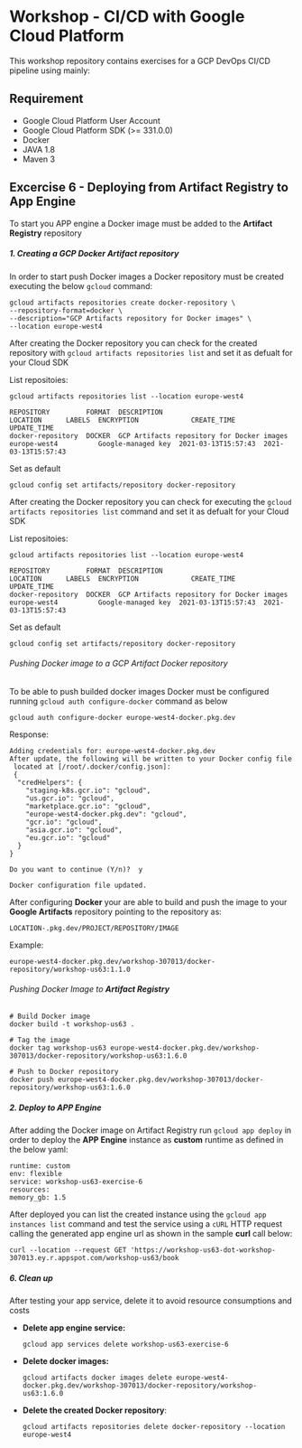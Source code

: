 
# Workshop - CI/CD with Google Cloud Platform

This workshop repository contains exercises for a GCP DevOps CI/CD pipeline using mainly:


## Requirement

*   Google Cloud Platform User Account
*   Google Cloud Platform SDK (>= 331.0.0)
*	Docker
*	JAVA 1.8
*   Maven 3

## Excercise 6 - Deploying from Artifact Registry to App Engine
To start you APP engine a Docker image must be added to the **Artifact Registry** repository 


##### 1. Creating a GCP Docker Artifact repository
In order to start push Docker images a Docker repository must be created executing the below `gcloud` command:

	gcloud artifacts repositories create docker-repository \
	--repository-format=docker \
	--description="GCP Artifacts repository for Docker images" \
	--location europe-west4

After creating the Docker repository you can check for the created repository with `gcloud artifacts repositories list` and set it as defualt for your Cloud SDK

List repositoies:

	gcloud artifacts repositories list --location europe-west4

	REPOSITORY         FORMAT  DESCRIPTION                                 LOCATION      LABELS  ENCRYPTION          	CREATE_TIME          UPDATE_TIME
	docker-repository  DOCKER  GCP Artifacts repository for Docker images  europe-west4          Google-managed key  2021-03-13T15:57:43  2021-03-13T15:57:43

Set as default
	
	gcloud config set artifacts/repository docker-repository

After creating the Docker repository you can check for executing the `gcloud artifacts repositories list` command and set it as defualt for your Cloud SDK

List repositoies:

	gcloud artifacts repositories list --location europe-west4

	REPOSITORY         FORMAT  DESCRIPTION                                 LOCATION      LABELS  ENCRYPTION          	CREATE_TIME          UPDATE_TIME
	docker-repository  DOCKER  GCP Artifacts repository for Docker images  europe-west4          Google-managed key  2021-03-13T15:57:43  2021-03-13T15:57:43

Set as default
	
	gcloud config set artifacts/repository docker-repository
	

###### Pushing Docker image to a GCP Artifact Docker repository
To be able to push builded docker images Docker must be configured running `gcloud auth configure-docker` command as below

	gcloud auth configure-docker europe-west4-docker.pkg.dev
	
Response:

	Adding credentials for: europe-west4-docker.pkg.dev
	After update, the following will be written to your Docker config file
	 located at [/root/.docker/config.json]:
	 {
	  "credHelpers": {
	    "staging-k8s.gcr.io": "gcloud",
	    "us.gcr.io": "gcloud",
	    "marketplace.gcr.io": "gcloud",
	    "europe-west4-docker.pkg.dev": "gcloud",
	    "gcr.io": "gcloud",
	    "asia.gcr.io": "gcloud",
	    "eu.gcr.io": "gcloud"
	  }
	}
	
	Do you want to continue (Y/n)?  y
	
	Docker configuration file updated.	
	
After configuring **Docker** your are able to build and push the image to your **Google Artifacts** repository pointing to the repository as:

	LOCATION-.pkg.dev/PROJECT/REPOSITORY/IMAGE

Example:

	europe-west4-docker.pkg.dev/workshop-307013/docker-repository/workshop-us63:1.1.0
  	

###### Pushing Docker Image to **Artifact Registry**

	# Build Docker image
	docker build -t workshop-us63 .
	
	# Tag the image
	docker tag workshop-us63 europe-west4-docker.pkg.dev/workshop-307013/docker-repository/workshop-us63:1.6.0
	
	# Push to Docker repository
	docker push europe-west4-docker.pkg.dev/workshop-307013/docker-repository/workshop-us63:1.6.0
	

##### 2. Deploy to APP Engine
After adding the Docker image on Artifact Registry run `gcloud app deploy` in order to deploy the **APP Engine** instance as **custom** runtime as defined in the below yaml:

	runtime: custom
	env: flexible 
	service: workshop-us63-exercise-6
	resources:
  	memory_gb: 1.5

After deployed you can list the created instance using the `gcloud app instances list` command and test the service using a `cURL` HTTP request calling the generated app engine url as shown in the sample **curl** call below:

	curl --location --request GET 'https://workshop-us63-dot-workshop-307013.ey.r.appspot.com/workshop-us63/book


##### 6. Clean up
After testing your app service, delete it to avoid resource consumptions and costs

- **Delete app engine service:**

	  gcloud app services delete workshop-us63-exercise-6

- **Delete docker images:**

	  gcloud artifacts docker images delete europe-west4-docker.pkg.dev/workshop-307013/docker-repository/workshop-us63:1.6.0

- **Delete the created Docker repository**:

	  gcloud artifacts repositories delete docker-repository --location europe-west4